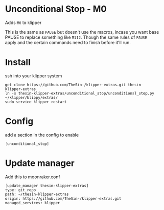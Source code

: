# Unconditional Stop - M0
Adds `M0` to klipper

This is the same as `PAUSE` but doesn't use the macros, incase you want base PAUSE to replace something like `M112`.  Though the same rules of `PAUSE` apply and the certain commands need to finish before it'll run.

# Install
ssh into your klipper system
```
get clone https://github.com/TheSin-/klipper-extras.git thesin-klipper-extras
ln -s thesin-klipper-extras/unconditional_stop/unconditional_stop.py ~/klipper/klippy/extras/
sudo service klipper restart
```

# Config
add a section in the config to enable

```
[unconditional_stop]
```

# Update manager
Add this to moonraker.conf
```
[update_manager thesin-klipper-extras]
type: git_repo
path: ~/thesin-klipper-extras
origin: https://github.com/TheSin-/klipper-extras.git
managed_services: klipper
```

